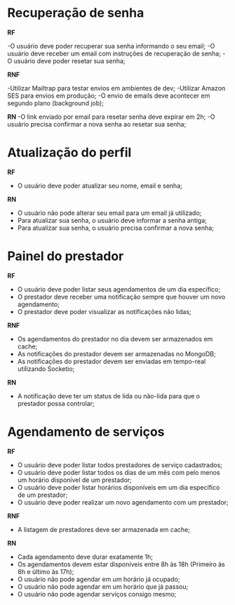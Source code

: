 # Recuperação de senha

**RF**

-O usuário deve poder recuperar sua senha informando o seu email;
-O usuário deve receber um email com instruções de recuperação de senha;
-O usuário deve poder resetar sua senha;

**RNF**

-Utilizar Mailtrap para testar envios em ambientes de dev;
-Utilizar Amazon SES para envios em produção;
-O envio de emails deve acontecer em segundo plano (background job);

**RN**
-O link enviado por email para resetar senha deve expirar em 2h;
-O usuário precisa confirmar a nova senha ao resetar sua senha;

# Atualização do perfil

**RF**

- O usuário deve poder atualizar seu nome, email e senha;

**RN**
- O usuário não pode alterar seu email para um email já utilizado;
- Para atualizar sua senha, o usuário deve informar a senha antiga;
- Para atualizar sua senha, o usuário precisa confirmar a nova senha;

# Painel do prestador

**RF**
- O usuário deve poder listar seus agendamentos de um dia específico;
- O prestador deve receber uma notificação sempre que houver um novo agendamento;
- O prestador deve poder visualizar as notificações não lidas; 

**RNF**
- Os agendamentos do prestador no dia devem ser armazenados em cache;
- As notificações do prestador devem ser armazenadas no MongoDB;
- As notificações do prestador devem ser enviadas em tempo-real utilizando Socketio;

**RN**
- A notificação deve ter um status de lida ou não-lida para que o prestador possa controlar;

# Agendamento de serviços

**RF**
- O usuário deve poder listar todos prestadores de serviço cadastrados;
- O usuário deve poder listar todos os dias de um mês com pelo menos um horário disponível de um prestador;
- O usuário deve poder listar horários disponíveis em um dia específico de um prestador;
- O usuário deve poder realizar um novo agendamento com um prestador;

**RNF**
- A listagem de prestadores deve ser armazenada em cache;

**RN**
- Cada agendamento deve durar exatamente 1h;
- Os agendamentos devem estar disponíveis entre 8h às 18h (Primeiro às 8h e último às 17h);
- O usuário não pode agendar em um horário já ocupado;
- O usuário não pode agendar em um horário que já passou;
- O usuário não pode agendar serviços consigo mesmo; 